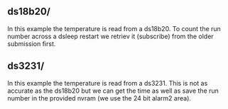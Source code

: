 ds18b20/
--------

In this example the temperature is read from a ds18b20. To count the run number across a dsleep restart we retriev it (subscribe) from the older submission first.

ds3231/
-------
In this example the temperature is read from a ds3231. This is not as accurate as the ds18b20 but we can get the time as well as save the run number in the provided nvram (we use the 24 bit alarm2 area).

